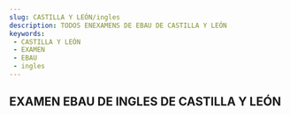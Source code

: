 ```yaml
---
slug: CASTILLA Y LEÓN/ingles
description: TODOS ENEXAMENS DE EBAU DE CASTILLA Y LEÓN
keywords:
 - CASTILLA Y LEÓN
 - EXAMEN
 - EBAU
 - ingles
---
```

## EXAMEN EBAU DE INGLES DE CASTILLA Y LEÓN
